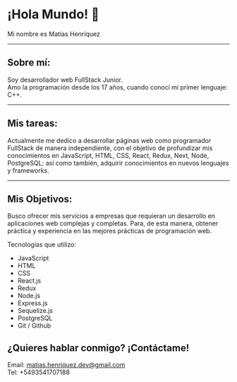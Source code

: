 # ¡Hola Mundo! 👋 <br />

Mi nombre es Matías Henríquez
<hr />

## Sobre mí: <br />
Soy desarrollador web FullStack Junior. <br />
Amo la programación desde los 17 años, cuando conocí mi primer lenguaje: C++. <br />
<hr />

## Mis tareas: <br />
Actualmente me dedico a desarrollar páginas web como programador FullStack de manera independiente, con el objetivo de profundizar mis conocimientos en JavaScript, HTML, CSS, React, Redux, Next, Node, PostgreSQL; así como también, adquirir conocimientos en nuevos lenguajes y frameworks.

<hr />

## Mis Objetivos: <br />
Busco ofrecer mis servicios a empresas que requieran un desarrollo en aplicaciones web complejas y completas. Para, de esta manera, obtener práctica y experiencia en las mejores prácticas de programación web.

Tecnologías que utilizo:
- JavaScript
- HTML
- CSS
- React.js
- Redux
- Node.js
- Express.js
- Sequelize.js
- PostgreSQL
- Git / Github

## ¿Quieres hablar conmigo? ¡Contáctame!

Email: matias.henriquez.dev@gmail.com <br />
Tel: +5493541707188

<!--
**MatHenriquez/MatHenriquez** is a ✨ _special_ ✨ repository because its `README.md` (this file) appears on your GitHub profile.

Here are some ideas to get you started:

- 🔭 I’m currently working on ...
- 🌱 I’m currently learning ...
- 👯 I’m looking to collaborate on ...
- 🤔 I’m looking for help with ...
- 💬 Ask me about ...
- 📫 How to reach me: ...
- 😄 Pronouns: ...
- ⚡ Fun fact: ...
-->
